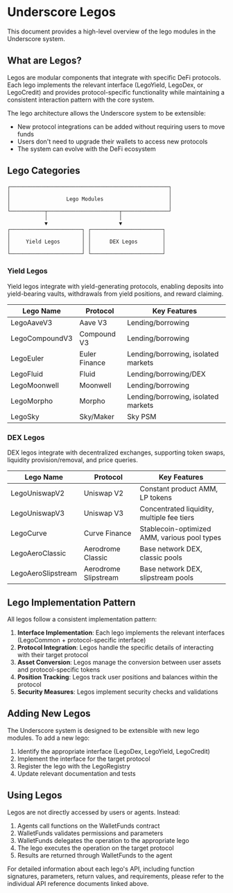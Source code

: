 # Underscore Legos

This document provides a high-level overview of the lego modules in the Underscore system.

## What are Legos?

Legos are modular components that integrate with specific DeFi protocols. Each lego implements the relevant interface (LegoYield, LegoDex, or LegoCredit) and provides protocol-specific functionality while maintaining a consistent interaction pattern with the core system.

The lego architecture allows the Underscore system to be extensible:
- New protocol integrations can be added without requiring users to move funds
- Users don't need to upgrade their wallets to access new protocols
- The system can evolve with the DeFi ecosystem

## Lego Categories

```
┌───────────────────────────────────────────────────┐
│                                                   │
│                  Lego Modules                     │
│                                                   │
└───────────┬───────────────────────┬───────────────┘
            │                       │
            ▼                       ▼
┌───────────────────────┐ ┌───────────────────────┐
│                       │ │                       │
│     Yield Legos       │ │      DEX Legos        │
│                       │ │                       │
└───────────────────────┘ └───────────────────────┘
```

### Yield Legos

Yield legos integrate with yield-generating protocols, enabling deposits into yield-bearing vaults, withdrawals from yield positions, and reward claiming.

| Lego Name | Protocol | Key Features |
|-----------|----------|--------------|
| LegoAaveV3 | Aave V3 | Lending/borrowing |
| LegoCompoundV3 | Compound V3 | Lending/borrowing |
| LegoEuler | Euler Finance | Lending/borrowing, isolated markets |
| LegoFluid | Fluid | Lending/borrowing/DEX |
| LegoMoonwell | Moonwell | Lending/borrowing |
| LegoMorpho | Morpho | Lending/borrowing, isolated markets |
| LegoSky | Sky/Maker | Sky PSM |

### DEX Legos

DEX legos integrate with decentralized exchanges, supporting token swaps, liquidity provision/removal, and price queries.

| Lego Name | Protocol | Key Features |
|-----------|----------|--------------|
| LegoUniswapV2 | Uniswap V2 | Constant product AMM, LP tokens |
| LegoUniswapV3 | Uniswap V3 | Concentrated liquidity, multiple fee tiers |
| LegoCurve | Curve Finance | Stablecoin-optimized AMM, various pool types |
| LegoAeroClassic | Aerodrome Classic | Base network DEX, classic pools |
| LegoAeroSlipstream | Aerodrome Slipstream | Base network DEX, slipstream pools |

## Lego Implementation Pattern

All legos follow a consistent implementation pattern:

1. **Interface Implementation**: Each lego implements the relevant interfaces (LegoCommon + protocol-specific interface)
2. **Protocol Integration**: Legos handle the specific details of interacting with their target protocol
3. **Asset Conversion**: Legos manage the conversion between user assets and protocol-specific tokens
4. **Position Tracking**: Legos track user positions and balances within the protocol
5. **Security Measures**: Legos implement security checks and validations

## Adding New Legos

The Underscore system is designed to be extensible with new lego modules. To add a new lego:

1. Identify the appropriate interface (LegoDex, LegoYield, LegoCredit)
2. Implement the interface for the target protocol
3. Register the lego with the LegoRegistry
4. Update relevant documentation and tests

## Using Legos

Legos are not directly accessed by users or agents. Instead:

1. Agents call functions on the WalletFunds contract
2. WalletFunds validates permissions and parameters
3. WalletFunds delegates the operation to the appropriate lego
4. The lego executes the operation on the target protocol
5. Results are returned through WalletFunds to the agent

For detailed information about each lego's API, including function signatures, parameters, return values, and requirements, please refer to the individual API reference documents linked above. 